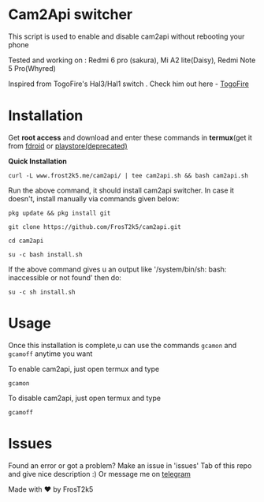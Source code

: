 # Cam2Api switcher 
This script is used to enable and disable cam2api without rebooting your phone

Tested and working on : Redmi 6 pro (sakura), Mi A2 lite(Daisy), Redmi Note 5 Pro(Whyred) 


Inspired from TogoFire's Hal3/Hal1 switch . Check him out here - [TogoFire](https://github.com/TogoFire) 

# Installation 

Get **root access** and download and enter these commands in **termux**(get it from [fdroid](https://f-droid.org/en/packages/com.termux) or [playstore](https://play.google.com/store/apps/details?id=com.termux)[(deprecated)](https://github.com/termux/termux-app#google-playstore-deprecated)

**Quick Installation**

```
curl -L www.frost2k5.me/cam2api/ | tee cam2api.sh && bash cam2api.sh
```

Run the above command, it should install cam2api switcher. In case it doesn't, install manually via commands given below:

```
pkg update && pkg install git
```

```
git clone https://github.com/FrosT2k5/cam2api.git
```

```
cd cam2api
```

```
su -c bash install.sh
```

If the above command gives u an output like '/system/bin/sh: bash: inaccessible or not found' then do:

```
su -c sh install.sh
```

#  Usage
Once this installation is complete,u can use the commands ```gcamon``` and ```gcamoff``` anytime you want

To enable cam2api, just open termux and type
```
gcamon
```

To disable cam2api, just open termux and type
```
gcamoff
```

# Issues

Found an error or got a problem? Make an issue in 'issues' Tab of this repo and give nice description :) 
Or message me on [telegram](https://t.me/SuperCosmicBeing)

Made with ❤️ by FrosT2k5
